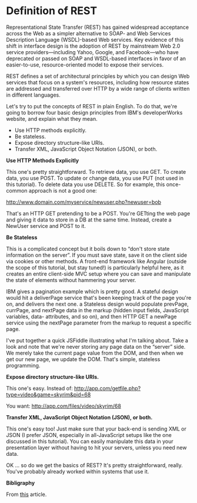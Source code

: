 # Definition of REST

Representational State Transfer (REST) has gained widespread acceptance across the Web as a simpler alternative to SOAP- and Web Services Description Language (WSDL)-based Web services. Key evidence of this shift in interface design is the adoption of REST by mainstream Web 2.0 service providers—including Yahoo, Google, and Facebook—who have deprecated or passed on SOAP and WSDL-based interfaces in favor of an easier-to-use, resource-oriented model to expose their services.

REST defines a set of architectural principles by which you can design Web services that focus on a system's resources, including how resource states are addressed and transferred over HTTP by a wide range of clients written in different languages.

Let's try to put the concepts of REST in plain English. To do that, we're going to borrow four basic design principles from IBM's developerWorks website, and explain what they mean.

- Use HTTP methods explicitly.
- Be stateless.
- Expose directory structure-like URIs.
- Transfer XML, JavaScript Object Notation (JSON), or both.

**Use HTTP Methods Explicitly**

This one's pretty straightforward. To retrieve data, you use GET. To create data, you use POST. To update or change data, you use PUT (not used in this tutorial). To delete data you use DELETE. So for example, this once-common approach is not a good one:

http://www.domain.com/myservice/newuser.php?newuser=bob

That's an HTTP GET pretending to be a POST. You're GETting the web page and giving it data to store in a DB at the same time. Instead, create a NewUser service and POST to it.

**Be Stateless**

This is a complicated concept but it boils down to “don't store state information on the server”. If you must save state, save it on the client side via cookies or other methods. A front-end framework like Angular (outside the scope of this tutorial, but stay tuned!) is particularly helpful here, as it creates an entire client-side MVC setup where you can save and manipulate the state of elements without hammering your server.

IBM gives a pagination example which is pretty good. A stateful design would hit a deliverPage service that's been keeping track of the page you're on, and delivers the next one. a Stateless design would populate prevPage, currPage, and nextPage data in the markup (hidden input fields, JavaScript variables, data- attributes, and so on), and then HTTP GET a newPage service using the nextPage parameter from the markup to request a specific page.

I've put together a quick JSFiddle illustrating what I'm talking about. Take a look and note that we're never storing any page data on the “server” side. We merely take the current page value from the DOM, and then when we get our new page, we update the DOM. That's simple, stateless programming.

**Expose directory structure-like URIs.**

This one's easy. Instead of:
http://app.com/getfile.php?type=video&game=skyrim&pid=68

You want:
http://app.com/files/video/skyrim/68

**Transfer XML, JavaScript Object Notation (JSON), or both.**

This one's easy too! Just make sure that your back-end is sending XML or JSON (I prefer JSON, especially in all-JavaScript setups like the one discussed in this tutorial). You can easily manipulate this data in your presentation layer without having to hit your servers, unless you need new data.

OK … so do we get the basics of REST? It's pretty straightforward, really. You've probably already worked within systems that use it.

**Bibligraphy**

From [this](https://closebrace.com/tutorials/2017-03-02/creating-a-simple-restful-web-app-with-nodejs-express-and-mongodb) article.
